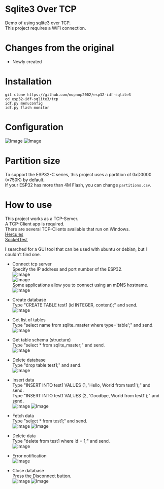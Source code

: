 # Sqlite3 Over TCP
Demo of using sqlite3 over TCP.   
This project requires a WiFi connection.   

# Changes from the original   
- Newly created   

# Installation
```
git clone https://github.com/nopnop2002/esp32-idf-sqlite3
cd esp32-idf-sqlite3/tcp
idf.py menuconfig
idf.py flash monitor
```

# Configuration
![Image](https://github.com/user-attachments/assets/9b703004-7522-4624-8ae8-373f7c0544dd)
![Image](https://github.com/user-attachments/assets/c7fcefc3-dc7e-4ea2-ac7e-4481e3763e4f)


# Partition size
To support the ESP32-C series, this project uses a partition of 0xD0000 (=750K) by default.   
If your ESP32 has more than 4M Flash, you can change ```partitions.csv```.   


# How to use
This project works as a TCP-Server.   
A TCP-Client app is required.   
There are several TCP-Clients available that run on Windows.   
[Hercules](https://www.hw-group.com/software/hercules-setup-utility)   
[SocketTest](https://sourceforge.net/projects/sockettest/)   

I searched for a GUI tool that can be used with ubuntu or debian, but I couldn't find one.   


- Connect tcp server   
 Specify the IP address and port number of the ESP32.   
![Image](https://github.com/user-attachments/assets/04472473-3afa-435a-8450-1636f5a7aaf9)   
![Image](https://github.com/user-attachments/assets/11b02618-96fe-40f3-8864-cee05e6bcc99)   
 Some applications allow you to connect using an mDNS hostname.
![Image](https://github.com/user-attachments/assets/3fe6b00b-3966-4e1a-b13e-062412999b16)

- Create database   
Type "CREATE TABLE test1 (id INTEGER, content);" and send.   
![Image](https://github.com/user-attachments/assets/d7c3f6c0-8858-4f1a-9c69-c4263f9eedf8)

- Get list of tables   
Type "select name from sqlite_master where type='table';" and send.   
![Image](https://github.com/user-attachments/assets/3f777ff0-3ecc-4bce-8ab9-f68e1666a2ed)

- Get table schema (structure)   
Type "select * from sqlite_master;" and send.   
![Image](https://github.com/user-attachments/assets/3af26414-7480-4332-8a59-004784e2ec2a)

- Delete database   
Type "drop table test1;" and send.   
![Image](https://github.com/user-attachments/assets/6df27a87-f668-4a7f-90c4-28899a9e1ee8)

- Insert data   
Type "INSERT INTO test1 VALUES (1, 'Hello, World from test1');" and send.   
Type "INSERT INTO test1 VALUES (2, 'Goodbye, World from test1');" and send.   
![Image](https://github.com/user-attachments/assets/254f2101-dbd3-4b09-a6ee-c13af3cef44b)
![Image](https://github.com/user-attachments/assets/8f1daba1-3cf7-473c-9e6f-936792713114)

- Fetch data   
Type "select * from test1;" and send.   
![Image](https://github.com/user-attachments/assets/849435c0-a1c3-4ad4-98da-2095771234cb)
![Image](https://github.com/user-attachments/assets/9e03a3a0-c163-46a2-893c-03e0526c5a48)

- Delete data   
Type "delete from test1 where id = 1;" and send.   
![Image](https://github.com/user-attachments/assets/305aab97-8e42-4f45-967d-ef664e0f4228)

- Error notification   
![Image](https://github.com/user-attachments/assets/ed368dc7-d996-41c0-9b9e-17dbb2fbad1c)

- Close database   
Press the Disconnect button.   
![Image](https://github.com/user-attachments/assets/ebbc75fb-2c3d-417c-a64b-244852abf9e2)
![Image](https://github.com/user-attachments/assets/15004821-dab7-4b13-9b3b-196c8d1301b7)

